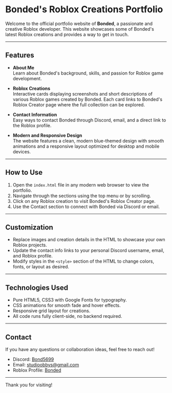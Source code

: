 # Bonded's Roblox Creations Portfolio

Welcome to the official portfolio website of **Bonded**, a passionate and creative Roblox developer. This website showcases some of Bonded's latest Roblox creations and provides a way to get in touch.

---

## Features

- **About Me**  
  Learn about Bonded's background, skills, and passion for Roblox game development.

- **Roblox Creations**  
  Interactive cards displaying screenshots and short descriptions of various Roblox games created by Bonded. Each card links to Bonded's Roblox Creator page where the full collection can be explored.

- **Contact Information**  
  Easy ways to contact Bonded through Discord, email, and a direct link to the Roblox profile.

- **Modern and Responsive Design**  
  The website features a clean, modern blue-themed design with smooth animations and a responsive layout optimized for desktop and mobile devices.

---

## How to Use

1. Open the `index.html` file in any modern web browser to view the portfolio.
2. Navigate through the sections using the top menu or by scrolling.
3. Click on any Roblox creation to visit Bonded's Roblox Creator page.
4. Use the Contact section to connect with Bonded via Discord or email.

---

## Customization

- Replace images and creation details in the HTML to showcase your own Roblox projects.
- Update the contact info links to your personal Discord username, email, and Roblox profile.
- Modify styles in the `<style>` section of the HTML to change colors, fonts, or layout as desired.

---

## Technologies Used

- Pure HTML5, CSS3 with Google Fonts for typography.
- CSS animations for smooth fade and hover effects.
- Responsive grid layout for creations.
- All code runs fully client-side, no backend required.

---

## Contact

If you have any questions or collaboration ideas, feel free to reach out!

- Discord: [Bond5699](https://discord.com/users/1048963402917216276)  
- Email: studioobbys@gmail.com  
- Roblox Profile: [Bonded](https://www.roblox.com/users/2816691154/profile)

---

Thank you for visiting!

